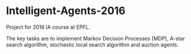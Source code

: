 # Intelligent-Agents-2016
Project for 2016 IA course at EPFL. 

The key tasks are to implement Markov Decision Processes (MDP), A-star search algorithm, stochastic local search algorithm and auction agents.
